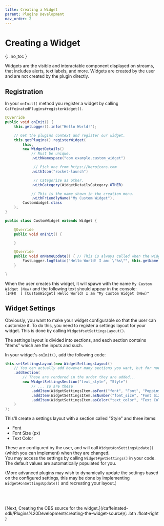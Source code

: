 ```yaml
---
title: Creating a Widget
parent: Plugins Development
nav_order: 2
---
```


# Creating a Widget

{: .no_toc }

Widgets are the visible and interactable component displayed on streams, that includes alerts, text labels, and more. Widgets are created by the user and are not created by the plugin directly.

## Registration

In your `onInit()` method you register a widget by calling `CaffeinatedPlugins#registerWidget()`.

```java
@Override
public void onInit() {
	this.getLogger().info("Hello World!");

	// Get the plugins context and register our widget.
    this.getPlugins().registerWidget(
		this,
		new WidgetDetails()
		 	// Must be unique.
			.withNamespace("com.example.custom_widget")

			 // Pick one from https://heroicons.com
			.withIcon("rocket-launch")

			 // Categorize as other.
			.withCategory(WidgetDetailsCategory.OTHER)

			// This is the name shown in the creation menu.
			.withFriendlyName("My Custom Widget"),
		CustomWidget.class
	);
}
```

```java
public class CustomWidget extends Widget {

    @Override
    public void onInit() {

    }

    @Override
    public void onNameUpdate() { // This is always called when the widget is created.
        FastLogger.logStatic("Hello World! I am: \"%s\"", this.getName());
    }

}
```

When the user creates this widget, it will spawn with the name `My Custom Widget (New)` and the following text should appear in the console:  
`[INFO  ] [CustomWidget] Hello World! I am "My Custom Widget (New)"`

## Widget Settings

Obviously, you want to make your widget configurable so that the user can customize it. To do this, you need to register a settings layout for your widget. This is done by calling `Widget#setSettingsLayout()`.

The settings layout is divided into sections, and each section contains "items" which are the inputs and such.

In your widget's `onInit()`, add the following code:

```java
this.setSettingsLayout(new WidgetSettingsLayout()
	// You can actually add however many sections you want, but for now we'll just use one.
	.addSection(
		// These are rendered in the order they are added...
		new WidgetSettingsSection("text_style", "Style")
			// ... so are these
			.addItem(WidgetSettingsItem.asFont("font", "Font", "Poppins"))
			.addItem(WidgetSettingsItem.asNumber("font_size", "Font Size (px)", 16, 1, 0, 128))
			.addItem(WidgetSettingsItem.asColor("text_color", "Text Color", "#ffffff"))
	)
);
```

This'll create a settings layout with a section called "Style" and three items:

- Font
- Font Size (px)
- Text Color

These are configured by the user, and will call `Widget#onSettingsUpdate()` (which you can implement) when they are changed.  
You may access the settings by calling `Widget#getSettings()` in your code. The default values are automatically populated for you.

(More advanced plugins may wish to dynamically update the settings based on the configured settings, this may be done by implementing `Widget#onSettingsUpdate()` and recreating your layout.)

<br>
<br>
<br>
<span class="fs-3">
	[Next, Creating the OBS source for the widget.](/caffeinated-sdk/Plugins%20Development/creating-the-widget-source){: .btn .float-right }
</span>
